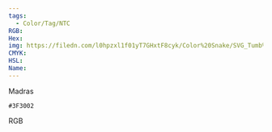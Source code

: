 ```yaml
---
tags:
  - Color/Tag/NTC
RGB:
Hex:
img: https://filedn.com/l0hpzxl1f01yT7GHxtF8cyk/Color%20Snake/SVG_Tumb%20Mass%20No%20Name/3F3002.svg
CMYK:
HSL:
Name:
---
```

Madras
```palette
#3F3002
```
RGB
